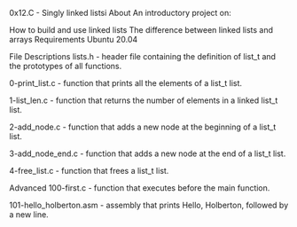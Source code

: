 0x12.C - Singly linked listsi About An introductory project on:

How to build and use linked lists The difference between linked lists and arrays Requirements Ubuntu 20.04

File Descriptions lists.h - header file containing the definition of list_t and the prototypes of all functions.

0-print_list.c - function that prints all the elements of a list_t list.

1-list_len.c - function that returns the number of elements in a linked list_t list.

2-add_node.c - function that adds a new node at the beginning of a list_t list.

3-add_node_end.c - function that adds a new node at the end of a list_t list.

4-free_list.c - function that frees a list_t list.

Advanced 100-first.c - function that executes before the main function.

101-hello_holberton.asm - assembly that prints Hello, Holberton, followed by a new line.
